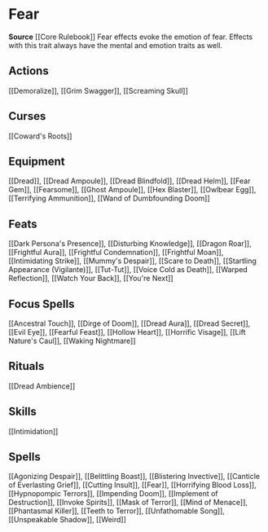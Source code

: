 ﻿---
id: '68'
name: Fear
rarity: Common
source: '[[DATABASE/source/Core Rulebook|Core Rulebook]]'
trait:
- Fear
type: Trait

---
# Fear

**Source** [[Core Rulebook]] 
Fear effects evoke the emotion of fear. Effects with this trait always have the mental and emotion traits as well.

## Actions

[[Demoralize]], [[Grim Swagger]], [[Screaming Skull]]

## Curses

[[Coward's Roots]]

## Equipment

[[Dread]], [[Dread Ampoule]], [[Dread Blindfold]], [[Dread Helm]], [[Fear Gem]], [[Fearsome]], [[Ghost Ampoule]], [[Hex Blaster]], [[Owlbear Egg]], [[Terrifying Ammunition]], [[Wand of Dumbfounding Doom]]

## Feats

[[Dark Persona's Presence]], [[Disturbing Knowledge]], [[Dragon Roar]], [[Frightful Aura]], [[Frightful Condemnation]], [[Frightful Moan]], [[Intimidating Strike]], [[Mummy's Despair]], [[Scare to Death]], [[Startling Appearance (Vigilante)]], [[Tut-Tut]], [[Voice Cold as Death]], [[Warped Reflection]], [[Watch Your Back]], [[You're Next]]

## Focus Spells

[[Ancestral Touch]], [[Dirge of Doom]], [[Dread Aura]], [[Dread Secret]], [[Evil Eye]], [[Fearful Feast]], [[Hollow Heart]], [[Horrific Visage]], [[Lift Nature's Caul]], [[Waking Nightmare]]

## Rituals

[[Dread Ambience]]

## Skills

[[Intimidation]]

## Spells

[[Agonizing Despair]], [[Belittling Boast]], [[Blistering Invective]], [[Canticle of Everlasting Grief]], [[Cutting Insult]], [[Fear]], [[Horrifying Blood Loss]], [[Hypnopompic Terrors]], [[Impending Doom]], [[Implement of Destruction]], [[Invoke Spirits]], [[Mask of Terror]], [[Mind of Menace]], [[Phantasmal Killer]], [[Teeth to Terror]], [[Unfathomable Song]], [[Unspeakable Shadow]], [[Weird]]